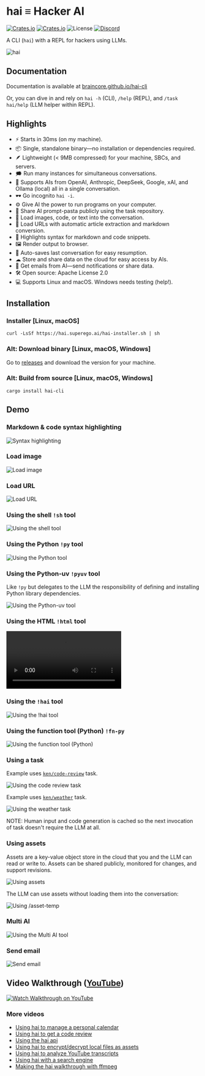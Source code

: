 # hai ≡ Hacker AI

[![Crates.io](https://img.shields.io/crates/v/hai-cli)](https://crates.io/crates/hai-cli)
[![Crates.io](https://img.shields.io/crates/d/hai-cli)](https://crates.io/crates/hai-cli)
![License](https://img.shields.io/crates/l/hai-cli)
[![Discord](https://img.shields.io/badge/Discord-%235865F2.svg?logo=discord&logoColor=white)](https://discord.gg/2nzb4PSAWT)

A CLI (`hai`) with a REPL for hackers using LLMs.

![hai](doc-site/docs/cast/hai-hi.gif)

## Documentation

Documentation is available at [braincore.github.io/hai-cli](https://braincore.github.io/hai-cli/)

Or, you can dive in and rely on `hai -h` (CLI), `/help` (REPL), and
`/task hai/help` (LLM helper within REPL).

## Highlights

- ⚡️ Starts in 30ms (on my machine).
- 📦 Single, standalone binary—no installation or dependencies required.
- 🪶 Lightweight (< 9MB compressed) for your machine, SBCs, and servers.
- 🗯 Run many instances for simultaneous conversations.
- 🤖 Supports AIs from OpenAI, Anthropic, DeepSeek, Google, xAI, and Ollama
  (local) all in a single conversation.
- 🕶 Go incognito `hai -i`.
- ⚙ Give AI the power to run programs on your computer.
- 🍝 Share AI prompt-pasta publicly using the task repository.
- 📂 Load images, code, or text into the conversation.
- 🔗 Load URLs with automatic article extraction and markdown conversion.
- 🎨 Highlights syntax for markdown and code snippets.
- 🖼 Render output to browser.
- 💾 Auto-saves last conversation for easy resumption.
- ☁ Store and share data on the cloud for easy access by AIs.
- 📧 Get emails from AI—send notifications or share data.
- 🛠 Open source: Apache License 2.0
- 💻 Supports Linux and macOS. Windows needs testing (help!).

## Installation

### Installer [Linux, macOS]

```
curl -LsSf https://hai.superego.ai/hai-installer.sh | sh
```

### Alt: Download binary [Linux, macOS, Windows]

Go to [releases](https://github.com/braincore/hai-cli/releases) and download the version for your machine.

### Alt: Build from source [Linux, macOS, Windows]

```
cargo install hai-cli
```

## Demo

### Markdown & code syntax highlighting

![Syntax highlighting](doc-site/docs/cast/hai-syntax-highlight.gif)

### Load image

![Load image](doc-site/docs/cast/hai-load-image.gif)

### Load URL

![Load URL](doc-site/docs/cast/hai-load-url.gif)

### Using the shell `!sh` tool

![Using the shell tool](doc-site/docs/cast/hai-sh-tool.gif)

### Using the Python `!py` tool

![Using the Python tool](doc-site/docs/cast/hai-py-tool.gif)

### Using the Python-uv `!pyuv` tool

Like `!py` but delegates to the LLM the responsibility of defining and
installing Python library dependencies.

![Using the Python-uv tool](doc-site/docs/cast/hai-pyuv-tool.gif)

### Using the HTML `!html` tool

<video src="https://github.com/user-attachments/assets/a799a066-3d08-43c3-b190-86e7f0b08735"></video>

### Using the `!hai` tool

![Using the !hai tool](doc-site/docs/cast/hai-hai-tool.gif)

### Using the function tool (Python) `!fn-py`

![Using the function tool (Python)](doc-site/docs/cast/hai-fn-py-tool.gif)

### Using a task

Example uses [`ken/code-review`](https://hai.superego.ai/task/ken/code-review) task.

![Using the code review task](doc-site/docs/cast/hai-task-codereview.gif)

Example uses [`ken/weather`](https://hai.superego.ai/task/ken/weather) task.

![Using the weather task](doc-site/docs/cast/hai-task-weather.gif)

NOTE: Human input and code generation is cached so the next invocation of task
doesn't require the LLM at all.

### Using assets

Assets are a key-value object store in the cloud that you and the LLM can read
or write to. Assets can be shared publicly, monitored for changes, and support
revisions.

![Using assets](doc-site/docs/cast/hai-asset-create.gif)

The LLM can use assets without loading them into the conversation:

![Using /asset-temp](doc-site/docs/cast/hai-asset-temp.gif)

### Multi AI

![Using the Multi AI tool](doc-site/docs/cast/hai-multi-ai.gif)

### Send email

![Send email](doc-site/docs/cast/hai-send-email.gif)

## Video Walkthrough ([YouTube](https://www.youtube.com/watch?v=F6qAy8PF2WU))

[![Watch Walkthrough on YouTube](https://img.youtube.com/vi/F6qAy8PF2WU/maxresdefault.jpg)](https://www.youtube.com/watch?v=F6qAy8PF2WU)

### More videos

- [Using hai to manage a personal calendar](https://www.youtube.com/watch?v=vfAnEs_Fpx8)
- [Using hai to get a code review](https://www.youtube.com/watch?v=vuf8FkpVBgo)
- [Using the hai api](https://www.youtube.com/watch?v=WbncAz7yxj0)
- [Using hai to encrypt/decrypt local files as assets](https://www.youtube.com/watch?v=_CA59Fzt-TY)
- [Using hai to analyze YouTube transcripts](https://www.youtube.com/watch?v=hcv6N_mfpaw)
- [Using hai with a search engine](https://www.youtube.com/watch?v=YfSnY-MFrNw)
- [Making the hai walkthrough with ffmpeg](https://www.youtube.com/watch?v=fXd22bR9Vks)
